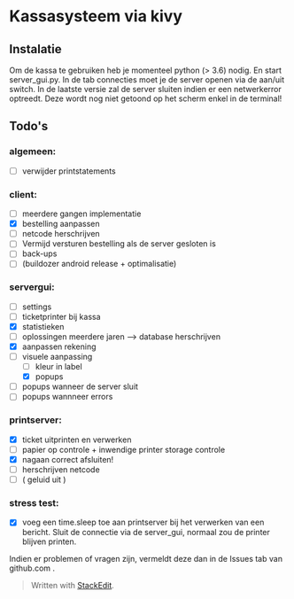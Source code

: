 # Kassasysteem via kivy
## Instalatie
Om de kassa te gebruiken heb je momenteel python (> 3.6) nodig. En start server_gui.py. In de tab connecties moet je de server openen via de aan/uit switch. In de laatste versie zal de server sluiten indien er een netwerkerror optreedt. Deze wordt nog niet getoond op het scherm enkel in de terminal!

## Todo's
### algemeen:
 - [ ] verwijder printstatements
 ### client:
 - [ ] meerdere gangen implementatie
 - [x] bestelling aanpassen
 - [ ] netcode herschrijven
 - [ ] Vermijd versturen bestelling als de server gesloten is
 - [ ] back-ups
 - [ ] (buildozer android release + optimalisatie)
 ### servergui:
 - [ ] settings
 - [ ] ticketprinter bij kassa
 - [x] statistieken
 - [ ] oplossingen meerdere jaren --> database herschrijven
 - [x] aanpassen rekening
 - [ ] visuele aanpassing
	 - [ ] kleur in label
	 - [x] popups 
- [ ] popups wanneer de server sluit
- [ ] popups wannneer errors
 ### printserver:
 - [x] ticket uitprinten en verwerken
 - [ ] papier op controle + inwendige printer storage controle
 - [x] nagaan correct afsluiten!
 - [ ] herschrijven netcode
 - [ ] ( geluid uit )
 
 ### stress test:
 - [x] voeg een time.sleep toe aan printserver bij het verwerken van een bericht. Sluit de connectie via de server_gui, normaal zou de printer blijven printen.

Indien er problemen of vragen zijn, vermeldt deze dan in de Issues tab van github.com .
 

> Written with [StackEdit](https://stackedit.io/).
